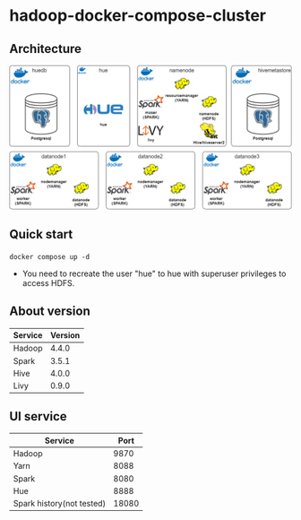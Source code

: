 # hadoop-docker-compose-cluster
## Architecture
![Hadoop_cluster.png](https://github.com//kreker008/hadoop-docker-compose-cluster/blob/main/Hadoop_cluster.png?raw=true)
## Quick start
`docker compose up -d`

* You need to recreate the user "hue" to hue with superuser privileges to access HDFS.
## About version
| Service | Version |
|---------|---------|
| Hadoop  | 4.4.0   |
| Spark   | 3.5.1   |
| Hive    | 4.0.0   |
| Livy    | 0.9.0   |

## UI service
| Service                   | Port    |
|---------------------------|---------|
| Hadoop                    | 9870    |
| Yarn                      | 8088    |
| Spark                     | 8080    |
| Hue                       | 8888    |
| Spark history(not tested) | 18080   |
